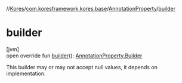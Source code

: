 //[Kores](../../../index.md)/[com.koresframework.kores.base](../index.md)/[AnnotationProperty](index.md)/[builder](builder.md)

# builder

[jvm]\
open override fun [builder](builder.md)(): [AnnotationProperty.Builder](-builder/index.md)

This builder may or may not accept null values, it depends on implementation.
